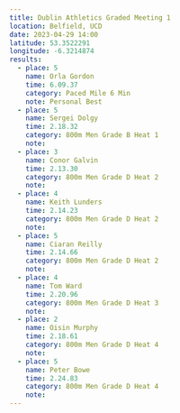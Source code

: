 ```yaml
---
title: Dublin Athletics Graded Meeting 1 
location: Belfield, UCD
date: 2023-04-29 14:00
latitude: 53.3522291
longitude: -6.3214874
results:
  - place: 5
    name: Orla Gordon
    time: 6.09.37
    category: Paced Mile 6 Min 
    note: Personal Best
  - place: 5
    name: Sergei Dolgy
    time: 2.18.32
    category: 800m Men Grade B Heat 1
    note:
  - place: 3
    name: Conor Galvin
    time: 2.13.30
    category: 800m Men Grade D Heat 2
    note:
  - place: 4
    name: Keith Lunders
    time: 2.14.23 
    category: 800m Men Grade D Heat 2
    note:
  - place: 5
    name: Ciaran Reilly
    time: 2.14.66 
    category: 800m Men Grade D Heat 2
    note:
  - place: 4
    name: Tom Ward
    time: 2.20.96
    category: 800m Men Grade D Heat 3
    note:
  - place: 2
    name: Oisin Murphy
    time: 2.18.61 
    category: 800m Men Grade D Heat 4
    note:
  - place: 5
    name: Peter Bowe
    time: 2.24.83
    category: 800m Men Grade D Heat 4
    note:
---
```

